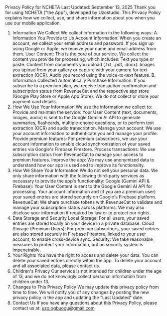 Privacy Policy for NCHETA
Last Updated: September 13, 2025
Thank you for using NCHETA ("the App"), developed by Uzostudio. This Privacy Policy explains how we collect, use, and share information about you when you use our mobile application.
1. Information We Collect
   We collect information in the following ways:
   A. Information You Provide to Us
   Account Information: When you create an account, we collect your email address and password. If you sign up using Google or Apple, we receive your name and email address from them.
   User Content: This is the core of our service. We collect the content you provide for processing, which includes:
   Text you type or paste.
   Content from documents you upload (.txt, .pdf, .docx).
   Images you upload from your gallery or capture with your camera for text extraction (OCR).
   Audio you record using the voice-to-text feature.
   B. Information Collected Automatically
   Purchase Information: If you subscribe to a premium plan, we receive transaction confirmation and subscription status from RevenueCat and the respective app store (Google Play Store or Apple App Store). We do not collect or store your payment card details.
2. How We Use Your Information
   We use the information we collect to:
   Provide and maintain the service: Your User Content (text, documents, images, audio) is sent to the Google Gemini AI API to generate summaries, flashcards, multiple-choice questions, or to perform text extraction (OCR) and audio transcription.
   Manage your account: We use your account information to authenticate you and manage your profile.
   Provide premium features: For premium subscribers, we use your account information to enable cloud synchronization of your saved entries via Google's Firebase Firestore.
   Process transactions: We use subscription status from RevenueCat to manage your access to premium features.
   Improve the app: We may use anonymized data to understand how our app is used and to improve its functionality.
3. How We Share Your Information
   We do not sell your personal data. We only share information with the following third-party services as necessary to provide the app's functionality:
   Google (Gemini API & Firebase): Your User Content is sent to the Google Gemini AI API for processing. Your account information and (if you are a premium user) your saved entries are stored securely on Google's Firebase platform.
   RevenueCat: We share purchase tokens with RevenueCat to validate and manage your subscription status across platforms.
   We may also disclose your information if required by law or to protect our rights.
4. Data Storage and Security
   Local Storage: For all users, your saved entries are stored locally on your device in a private database.
   Cloud Storage (Premium Users): For premium subscribers, your saved entries are also stored securely in Firebase Firestore, linked to your user account, to enable cross-device sync.
   Security: We take reasonable measures to protect your information, but no security system is impenetrable.
5. Your Rights
   You have the right to access and delete your data. You can delete your saved entries directly within the app. To delete your account and all associated data, please contact us.
6. Children's Privacy
   Our service is not intended for children under the age of 13, and we do not knowingly collect personal information from children under 13.
7. Changes to This Privacy Policy
   We may update this privacy policy from time to time. We will notify you of any changes by posting the new privacy policy in the app and updating the "Last Updated" date.
8. Contact Us
   If you have any questions about this Privacy Policy, please contact us at: uzo.ogbuogu@gmail.com
